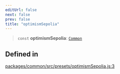 ```yaml
---
editUrl: false
next: false
prev: false
title: "optimismSepolia"
---
```


> `const` **optimismSepolia**: [`Common`](/reference/tevm/common/type-aliases/common/)

## Defined in

[packages/common/src/presets/optimismSepolia.js:3](https://github.com/evmts/tevm-monorepo/blob/main/packages/common/src/presets/optimismSepolia.js#L3)
